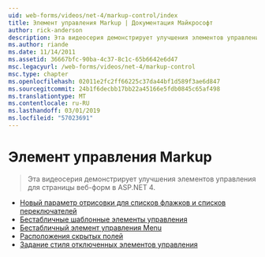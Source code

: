 ```yaml
---
uid: web-forms/videos/net-4/markup-control/index
title: Элемент управления Markup | Документация Майкрософт
author: rick-anderson
description: Эта видеосерия демонстрирует улучшения элементов управления для страницы веб-форм в ASP.NET 4.
ms.author: riande
ms.date: 11/14/2011
ms.assetid: 36667bfc-90ba-4c37-8c1c-65b6642e6d47
msc.legacyurl: /web-forms/videos/net-4/markup-control
msc.type: chapter
ms.openlocfilehash: 02011e2fc2ff66225c37da44bf1d589f3ae6d847
ms.sourcegitcommit: 24b1f6decbb17bb22a45166e5fdb0845c65af498
ms.translationtype: MT
ms.contentlocale: ru-RU
ms.lasthandoff: 03/01/2019
ms.locfileid: "57023691"
---
```

<a name="markup-control"></a>Элемент управления Markup
====================
> Эта видеосерия демонстрирует улучшения элементов управления для страницы веб-форм в ASP.NET 4.


- [Новый параметр отрисовки для списков флажков и списков переключателей](aspnet-4-quick-hit-new-rendering-option-for-check-box-lists-and-radio-button-lists.md)
- [Бестабличные шаблонные элементы управления](aspnet-4-quick-hit-table-free-templated-controls.md)
- [Бестабличный элемент управления Menu](aspnet-4-quick-hit-tableless-menu-control.md)
- [Расположения скрытых полей](aspnet-4-quick-hit-hidden-field-divs.md)
- [Задание стиля отключенных элементов управления](aspnet-4-quick-hit-disabled-control-styling.md)
